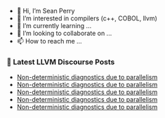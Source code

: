 - 👋 Hi, I’m Sean Perry
- 👀 I’m interested in compilers (c++, COBOL, llvm)
- 🌱 I’m currently learning ...
- 💞️ I’m looking to collaborate on ...
- 📫 How to reach me ...

<!---
s66perry/s66perry is a ✨ special ✨ repository because its `README.md` (this file) appears on your GitHub profile.
You can click the Preview link to take a look at your changes.
--->
### 📕 Latest LLVM Discourse Posts

<!-- DISCOURSE-LLVM:START -->
- [Non-deterministic diagnostics due to parallelism](https://discourse.llvm.org/t/non-deterministic-diagnostics-due-to-parallelism/64389#post_6)
- [Non-deterministic diagnostics due to parallelism](https://discourse.llvm.org/t/non-deterministic-diagnostics-due-to-parallelism/64389#post_5)
- [Non-deterministic diagnostics due to parallelism](https://discourse.llvm.org/t/non-deterministic-diagnostics-due-to-parallelism/64389#post_4)
- [Non-deterministic diagnostics due to parallelism](https://discourse.llvm.org/t/non-deterministic-diagnostics-due-to-parallelism/64389#post_3)
- [Non-deterministic diagnostics due to parallelism](https://discourse.llvm.org/t/non-deterministic-diagnostics-due-to-parallelism/64389#post_2)
<!-- DISCOURSE-LLVM:END -->

